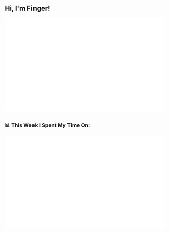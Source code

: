 <h2> Hi, I'm Finger!</h2>

<img align="right" src="https://raw.githubusercontent.com/spianmo/github-stats/master/generated/overview.svg#gh-light-mode-only">

<!-- <img align="right" height="160em" src="https://github-readme-stats-eight-theta.vercel.app/api/top-langs/?username=spianmo&layout=compact&langs_count=8&theme=algolia"/>	 -->
	
```go
package main

type Me struct {
	Name   string
	Job    string
	Code   string
	Skills string
}

func main() {
	me := &Me{
		Name:   "Finger",
		Job:    "Client-side Engineer",
		Code:   "Java, Kotlin, C#, Rust and C++ and Others",
		Skills: "Android, Security, Cross-platform client, NLP, CV, ASR ^o^",
	}
	_ = me
}
```


<h3>📊 This Week I Spent My Time On:</h3>
<img align='right' src="https://raw.githubusercontent.com/spianmo/github-stats/master/generated/languages.svg#gh-light-mode-only">

<!--START_SECTION:waka-->

```txt
TypeScript         5 hrs 54 mins   █████████▒░░░░░░░░░░░░░░░   37.64 %
Markdown           3 hrs 10 mins   █████░░░░░░░░░░░░░░░░░░░░   20.20 %
Kotlin             2 hrs 42 mins   ████▒░░░░░░░░░░░░░░░░░░░░   17.29 %
Python             50 mins         █▒░░░░░░░░░░░░░░░░░░░░░░░   05.36 %
XML                47 mins         █▒░░░░░░░░░░░░░░░░░░░░░░░   05.04 %
```

<!--END_SECTION:waka-->
